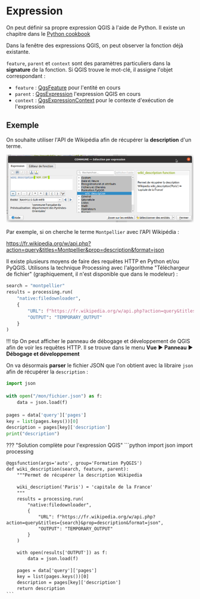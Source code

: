 # Expression

On peut définir sa propre expression QGIS à l'aide de Python.
Il existe un chapitre dans le 
[Python cookbook](https://docs.qgis.org/latest/fr/docs/user_manual/expressions/expression.html?#function-editor)

Dans la fenêtre des expressions QGIS, on peut observer la fonction déjà existante.

`feature`, `parent` et `context` sont des paramètres particuliers dans la **signature** de la fonction. Si QGIS trouve
le mot-clé, il assigne l'objet correspondant :

* `feature` : [QgsFeature](https://api.qgis.org/api/classQgsFeature.html) pour l'entité en cours
* `parent` : [QgsExpression](https://api.qgis.org/api/classQgsExpression.html) l'expression QGIS en cours
* `context` : [QgsExpressionContext](https://api.qgis.org/api/classQgsExpressionContext.html) pour le contexte d'exécution
  de l'expression

## Exemple

On souhaite utiliser l'API de Wikipédia afin de récupérer la **description** d'un terme.

![API Wikipédia dans QGIS](media/editeur_expression_wikipedia.png)

Par exemple, si on cherche le terme `Montpellier` avec l'API Wikipédia :

https://fr.wikipedia.org/w/api.php?action=query&titles=Montpellier&prop=description&format=json

Il existe plusieurs moyens de faire des requêtes HTTP en Python et/ou PyQGIS. Utilisons la technique Processing
avec l'algorithme "Téléchargeur de fichier" (graphiquement, il n'est disponible que dans le modeleur) :

```python
search = "montpellier"
results = processing.run(
    "native:filedownloader",
    {
        "URL": f"https://fr.wikipedia.org/w/api.php?action=query&titles={search}&prop=description&format=json",
        "OUTPUT": "TEMPORARY_OUTPUT"
    }
)
```

!!! tip
    On peut afficher le panneau de débogage et développement de QGIS afin de voir les requêtes HTTP.
    Il se trouve dans le menu **Vue** ▶ **Panneau**  ▶ **Débogage et développement**

On va désormais **parser** le fichier JSON que l'on obtient avec la libraire `json` afin de récupérer la `description` :

```python
import json

with open("/mon/fichier.json") as f:
    data = json.load(f)

pages = data['query']['pages']
key = list(pages.keys())[0]
description = pages[key]['description']
print("description")
```

??? "Solution complète pour l'expression QGIS"
    ```python
    import json
    import processing
    
    @qgsfunction(args='auto', group='Formation PyQGIS')
    def wiki_description(search, feature, parent):
        """Permet de récupérer la description Wikipedia
        
        wiki_description('Paris') ➡ 'capitale de la France'
        """
        results = processing.run(
            "native:filedownloader",
            {
                "URL": f"https://fr.wikipedia.org/w/api.php?action=query&titles={search}&prop=description&format=json",
                "OUTPUT": "TEMPORARY_OUTPUT"
            }
        )
    
        with open(results['OUTPUT']) as f:
            data = json.load(f)
    
        pages = data['query']['pages']
        key = list(pages.keys())[0]
        description = pages[key]['description']
        return description
    ```
